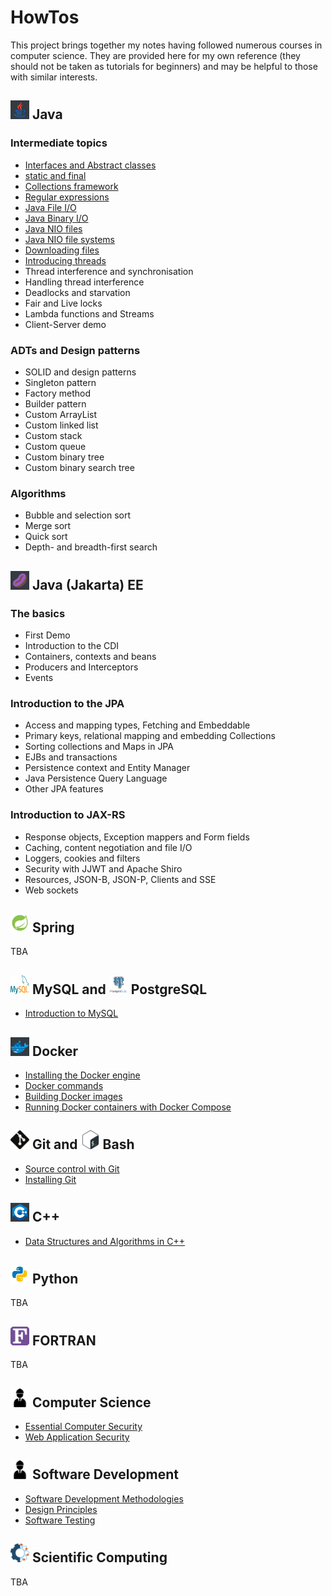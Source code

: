 <link rel="shortcut icon" type="image/x-icon" href="./images/favicon.ico">

# HowTos #

This project brings together my notes having followed numerous courses in computer science. They are provided here for my own reference (they should not be taken as tutorials for beginners) and may be helpful to those with similar interests.

## <img src="./images/icons8-java.svg" width="30" height="30"> Java ##

### Intermediate topics

+ [Interfaces and Abstract classes](./Java/InterfacesAndAbstractClasses.md)
+ [static and final](./Java/StaticAndFinal.md)
+ [Collections framework](./Java/CollectionsFramework.md)
+ [Regular expressions](./Java/RegularExpressions.md)
+ [Java File I/O](./Java/JavaFileIO.md)
+ [Java Binary I/O](./Java/JavaBinaryIO.md)
+ [Java NIO files](./Java/JavaNIO.md)
+ [Java NIO file systems](./Java/JavaNIOFileSystems.md)
+ [Downloading files](./Java/DownloadingFiles.md)
+ [Introducing threads](./Java/IntroducingThreads.md)
+ Thread interference and synchronisation
+ Handling thread interference
+ Deadlocks and starvation
+ Fair and Live locks
+ Lambda functions and Streams
+ Client-Server demo

### ADTs and Design patterns

+ SOLID and design patterns
+ Singleton pattern
+ Factory method
+ Builder pattern
+ Custom ArrayList
+ Custom linked list
+ Custom stack
+ Custom queue
+ Custom binary tree
+ Custom binary search tree

### Algorithms

+ Bubble and selection sort
+ Merge sort
+ Quick sort
+ Depth- and breadth-first search  

## <img src="./images/icons8-java-bean.svg" width="30" height="30"> Java (Jakarta) EE ##

### The basics

+ First Demo
+ Introduction to the CDI
+ Containers, contexts and beans
+ Producers and Interceptors
+ Events

### Introduction to the JPA

+ Access and mapping types, Fetching and Embeddable
+ Primary keys, relational mapping and embedding Collections
+ Sorting collections and Maps in JPA
+ EJBs and transactions
+ Persistence context and Entity Manager
+ Java Persistence Query Language
+ Other JPA features

### Introduction to JAX-RS

+ Response objects, Exception mappers and Form fields
+ Caching, content negotiation and file I/O
+ Loggers, cookies and filters
+ Security with JJWT and Apache Shiro
+ Resources, JSON-B, JSON-P, Clients and SSE
+ Web sockets

## <img src="./images/icons8-spring-logo.svg" width="30" height="30"> Spring ##

TBA 

## <img src="./images/mysql-icon.svg" width="30" height="30"> MySQL and <img src="./images/postgresql-vertical.svg" width="30" height="30"> PostgreSQL ##

+ [Introduction to MySQL](https://jfspps.github.io/MySQL-notes)

## <img src="./images/icons8-docker.svg" width="30" height="30"> Docker ##

+ [Installing the Docker engine](./Docker/Installation.md)
+ [Docker commands](./Docker/KeyCommands.md)
+ [Building Docker images](./Docker/Dockerfiles.md)
+ [Running Docker containers with Docker Compose](./Docker/DockerCompose.md)

## <img src="./images/Git-Icon-Black.svg" width="30" height="30"> Git and <img src="./images/Bash_Logo_Colored.svg" width="30" height="30"> Bash ##

+ [Source control with Git](./Git/Introduction.md)
+ [Installing Git](./Git/Installation.md)

## <img src="./images/icons8-c++.svg" width="30" height="30"> C++ ##

+ [Data Structures and Algorithms in C++](https://jfspps.github.io/Data-Structures-and-Algorithms)

## <img src="./images/icons8-python.svg" width="30" height="30"> Python ##

TBA

## <img src="./images/Fortran_logo.svg" width="30" height="30"> FORTRAN ##

TBA

## <img src="./images/engineer-281.svg" width="30" height="30"> Computer Science ##

+ [Essential Computer Security](./ComputerScience/ComputerSecurity.md)
+ [Web Application Security](./ComputerScience/WebApplicationSecurity.md)

## <img src="./images/engineer-281.svg" width="30" height="30"> Software Development ##

+ [Software Development Methodologies](./SoftwareEngineering/Methdologies.md)
+ [Design Principles](./SoftwareEngineering/DesignPrinciples.md)
+ [Software Testing](./SoftwareEngineering/SoftwareTesting.md)

## <img src="./images/comp_sci.png" width="30" height="30"> Scientific Computing ##

TBA